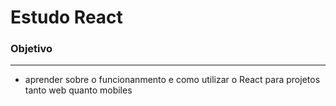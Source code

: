 # Estudo React

### Objetivo 
***
* aprender sobre o funcionanmento e como utilizar o React para projetos tanto web quanto mobiles
